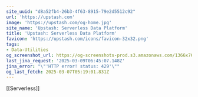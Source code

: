 ```yaml
---
site_uuid: "d8a52fb4-26b3-4f63-8915-79e2d5512c92"
url: 'https://upstash.com'
image: 'https://upstash.com/og-home.jpg'
site_name: 'Upstash: Serverless Data Platform'
title: 'Upstash: Serverless Data Platform'
favicon: 'https://upstash.com/icons/favicon-32x32.png'
tags:
- Data-Utilities
og_screenshot_url: https://og-screenshots-prod.s3.amazonaws.com/1366x768/80/false/21c36a6ace2468d35f42ec70c5d444375969f2e50d7361e22dd238059551a448.jpeg
last_jina_request: '2025-03-09T06:45:07.148Z'
jina_error: "\"'HTTP error! status: 429'\""
og_last_fetch: 2025-03-07T05:19:01.831Z
---
```

[[Serverless]]
